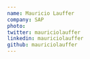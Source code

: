 ```yaml
---
name: Mauricio Lauffer
company: SAP
photo:
twitter: mauriciolauffer
linkedin: mauriciolauffer
github: mauriciolauffer
---
```

